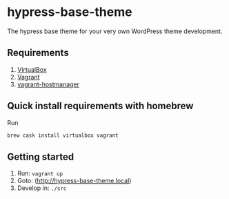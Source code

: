 # hypress-base-theme
The hypress base theme for your very own WordPress theme development.

## Requirements
1. [VirtualBox](https://www.virtualbox.org/)
2. [Vagrant](https://www.vagrantup.com/)
3. [vagrant-hostmanager](https://github.com/devopsgroup-io/vagrant-hostmanager)

## Quick install requirements with homebrew
Run 

```bash
brew cask install virtualbox vagrant
```

## Getting started
1. Run: `vagrant up`
2. Goto: (http://hypress-base-theme.local)
3. Develop in: `./src`
